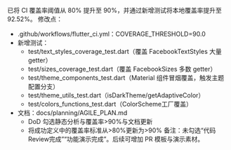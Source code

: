 已将 CI 覆盖率阈值从 80% 提升至 90%，并通过新增测试将本地覆盖率提升至 92.52%。
修改点：
- .github/workflows/flutter_ci.yml：COVERAGE_THRESHOLD=90.0
- 新增测试：
  - test/text_styles_coverage_test.dart（覆盖 FacebookTextStyles 大量 getter）
  - test/sizes_coverage_test.dart（覆盖 FacebookSizes 多数 getter）
  - test/theme_components_test.dart（Material 组件冒烟覆盖，触发主题配置分支）
  - test/theme_utils_test.dart（isDarkTheme/getAdaptiveColor）
  - test/colors_functions_test.dart（ColorScheme工厂覆盖）
- 文档：docs/planning/AGILE_PLAN.md
  - DoD 勾选静态分析与覆盖率>90%与文档更新
  - 将成功定义中的覆盖率标准从>80%更新为>90%
备注：未勾选“代码Review完成”“功能演示完成”。后续可增加 PR 模板与演示素材。